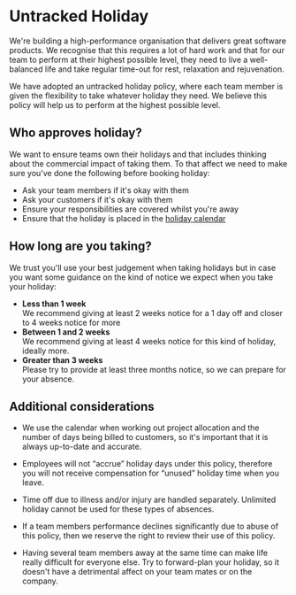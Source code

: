 # Untracked Holiday

We're building a high-performance organisation that delivers great software products. We recognise that this requires a lot of hard work and that for our team to perform at their highest possible level, they need to live a well-balanced life and take regular time-out for rest, relaxation and rejuvenation.

We have adopted an untracked holiday policy, where each team member is given the flexibility to take whatever holiday they need. We believe this policy will help us to perform at the highest possible level. 

## Who approves holiday?

We want to ensure teams own their holidays and that includes thinking about the commercial impact of taking them. To that affect we need to make sure you've done the following before booking holiday:

* Ask your team members if it's okay with them
* Ask your customers if it's okay with them
* Ensure your responsibilities are covered whilst you're away
* Ensure that the holiday is placed in the [holiday calendar](https://www.google.com/calendar/ical/madebymade.co.uk_83gtf1a3s2ecshli2o6ub4kpmk%40group.calendar.google.com/public/basic.ics)

## How long are you taking?

We trust you'll use your best judgement when taking holidays but in case you want some guidance on the kind of notice we expect when you take your holiday:

* **Less than 1 week**<br>We recommend giving at least 2 weeks notice for a 1 day off and closer to 4 weeks notice for more
* **Between 1 and 2 weeks**<br>We recommend giving at least 4 weeks notice for this kind of holiday, ideally more.
* **Greater than 3 weeks**<br>Please try to provide at least three months notice, so we can prepare for your absence.

## Additional considerations

* We use the calendar when working out project allocation and the number of days being billed to customers, so it's important that it is always up-to-date and accurate.

* Employees will not “accrue” holiday days under this policy, therefore you will not receive compensation for “unused” holiday time when you leave.  

* Time off due to illness and/or injury are handled separately. Unlimited holiday cannot be used for these types of absences.

* If a team members performance declines significantly due to abuse of this policy, then we reserve the right to review their use of this policy.

* Having several team members away at the same time can make life really difficult for everyone else. Try to forward-plan your holiday, so it doesn't have a detrimental affect on your team mates or on the company.

